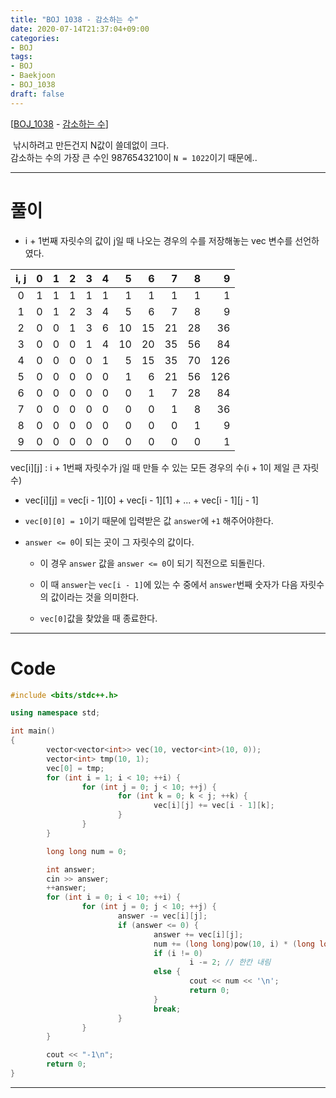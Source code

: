```yaml
---
title: "BOJ 1038 - 감소하는 수"
date: 2020-07-14T21:37:04+09:00
categories: 
- BOJ
tags:
- BOJ
- Baekjoon
- BOJ_1038
draft: false
---
```


[[BOJ_1038](https://www.acmicpc.net/problem/1038) - [감소하는 수](https://www.acmicpc.net/problem/1038)]

&nbsp;낚시하려고 만든건지 N값이 쓸데없이 크다.<br>
감소하는 수의 가장 큰 수인 9876543210이 `N = 1022`이기 때문에..

<hr>

# 풀이

- i + 1번째 자릿수의 값이 j일 때 나오는 경우의 수를 저장해놓는 vec 변수를 선언하였다.

<center>

| i, j  |    0 |    1 |    2 |    3 |    4 |    5 |    6 |    7 |    8 |    9 |
| :---: | ---: | ---: | ---: | ---: | ---: | ---: | ---: | ---: | ---: | ---: |
|   0   |    1 |    1 |    1 |    1 |    1 |    1 |    1 |    1 |    1 |    1 |
|   1   |    0 |    1 |    2 |    3 |    4 |    5 |    6 |    7 |    8 |    9 |
|   2   |    0 |    0 |    1 |    3 |    6 |   10 |   15 |   21 |   28 |   36 |
|   3   |    0 |    0 |    0 |    1 |    4 |   10 |   20 |   35 |   56 |   84 |
|   4   |    0 |    0 |    0 |    0 |    1 |    5 |   15 |   35 |   70 |  126 |
|   5   |    0 |    0 |    0 |    0 |    0 |    1 |    6 |   21 |   56 |  126 |
|   6   |    0 |    0 |    0 |    0 |    0 |    0 |    1 |    7 |   28 |   84 |
|   7   |    0 |    0 |    0 |    0 |    0 |    0 |    0 |    1 |    8 |   36 |
|   8   |    0 |    0 |    0 |    0 |    0 |    0 |    0 |    0 |    1 |    9 |
|   9   |    0 |    0 |    0 |    0 |    0 |    0 |    0 |    0 |    0 |    1 |

</center>
<figcaption>vec[i][j] : i + 1번째 자릿수가 j일 때 만들 수 있는 모든 경우의 수(i + 1이 제일 큰 자릿수)</figcaption>

- vec[i][j] = vec[i - 1][0] + vec[i - 1][1] + ... + vec[i - 1][j - 1]

- `vec[0][0] = 1`이기 때문에 입력받은 값 `answer`에 `+1` 해주어야한다.

- `answer <= 0`이 되는 곳이 그 자릿수의 값이다.

  - 이 경우 `answer` 값을 `answer <= 0`이 되기 직전으로 되돌린다.

  - 이 때 `answer`는 `vec[i - 1]`에 있는 수 중에서 `answer`번째 숫자가 다음 자릿수의 값이라는 것을 의미한다.

  - `vec[0]`값을 찾았을 때 종료한다.

<hr>

# Code

```C++
#include <bits/stdc++.h>

using namespace std;

int main()
{
        vector<vector<int>> vec(10, vector<int>(10, 0));
        vector<int> tmp(10, 1);
        vec[0] = tmp;
        for (int i = 1; i < 10; ++i) {
                for (int j = 0; j < 10; ++j) {
                        for (int k = 0; k < j; ++k) {
                                vec[i][j] += vec[i - 1][k];
                        }
                }
        }

        long long num = 0;

        int answer;
        cin >> answer;
        ++answer;
        for (int i = 0; i < 10; ++i) {
                for (int j = 0; j < 10; ++j) {
                        answer -= vec[i][j];
                        if (answer <= 0) {
                                answer += vec[i][j];
                                num += (long long)pow(10, i) * (long long)j;
                                if (i != 0)
                                        i -= 2; // 한칸 내림
                                else {
                                        cout << num << '\n';
                                        return 0;
                                }
                                break;
                        }
                }
        }

        cout << "-1\n";
        return 0;
}
```

<hr>
